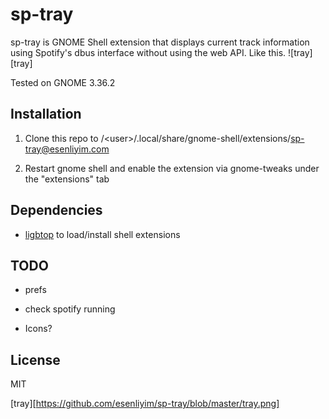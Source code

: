 
# sp-tray

sp-tray is GNOME Shell extension that displays current track information using Spotify's dbus interface without using the web API. Like this. 
![tray][tray]

Tested on GNOME 3.36.2

## Installation 

1. Clone this repo to /\<user>/.local/share/gnome-shell/extensions/sp-tray@esenliyim.com

2. Restart gnome shell and enable the extension via gnome-tweaks under the "extensions" tab

## Dependencies 

* [ligbtop][libgtop] to load/install shell extensions

## TODO

* prefs

* check spotify running

* Icons?

## License 

MIT

[libgtop]: https://developer.gnome.org/libgtop/stable/

[tray][https://github.com/esenliyim/sp-tray/blob/master/tray.png]